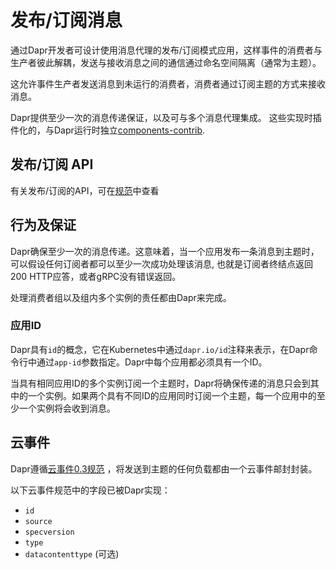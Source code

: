 # 发布/订阅消息

通过Dapr开发者可设计使用消息代理的发布/订阅模式应用，这样事件的消费者与生产者彼此解耦，发送与接收消息之间的通信通过命名空间隔离（通常为主题）。

这允许事件生产者发送消息到未运行的消费者，消费者通过订阅主题的方式来接收消息。

Dapr提供至少一次的消息传递保证，以及可与多个消息代理集成。
这些实现时插件化的，与Dapr运行时独立[components-contrib](https://github.com/dapr/components-contrib/tree/master/pubsub).

## 发布/订阅 API

有关发布/订阅的API，可在[规范](../../reference/api/pubsub.md)中查看

## 行为及保证

Dapr确保至少一次的消息传递。这意味着，当一个应用发布一条消息到主题时，可以假设任何订阅者都可以至少一次成功处理该消息, 也就是订阅者终结点返回200 HTTP应答，或者gRPC没有错误返回。

处理消费者组以及组内多个实例的责任都由Dapr来完成。

### 应用ID

Dapr具有`id`的概念，它在Kubernetes中通过`dapr.io/id`注释来表示，在Dapr命令行中通过`app-id`参数指定。Dapr中每个应用都必须具有一个ID。

当具有相同应用ID的多个实例订阅一个主题时，Dapr将确保传递的消息只会到其中的一个实例。如果两个具有不同ID的应用同时订阅一个主题，每一个应用中的至少一个实例将会收到消息。

## 云事件

Dapr遵循[云事件0.3规范](https://github.com/cloudevents/spec/tree/v0.3) ，将发送到主题的任何负载都由一个云事件邮封封装。

以下云事件规范中的字段已被Dapr实现：

* `id`
* `source`
* `specversion`
* `type`
* `datacontenttype` (可选)
